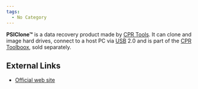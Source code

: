 ```yaml
---
tags:
  - No Category
---
```

**PSIClone™** is a data recovery product made by [CPR
Tools](cpr_tools.md). It can clone and image hard drives,
connect to a host PC via [USB](usb.md) 2.0 and is part of the
[CPR Toolboox](cpr_toolboox.md), sold separately.

## External Links

- [Official web site](http://www.thepsiclone.com/)